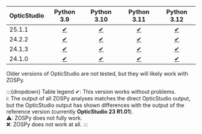 | OpticStudio | Python 3.9  | Python 3.10 | Python 3.11 | Python 3.12 |
|-------------|:-----------:|:-----------:|:-----------:|:-----------:|
| 25.1.1      | [✔][25.1.1] | [✔][25.1.1] | [✔][25.1.1] | [✔][25.1.1] |
| 24.2.2      | [✔][24.2.2] | [✔][24.2.2] | [✔][24.2.2] | [✔][24.2.2] |
| 24.1.3      | [✔][24.1.0] | [✔][24.1.3] | [✔][24.1.3] | [✔][24.1.3] |
| 24.1.0      | [✔][24.1.0] | [✔][24.1.0] | [✔][24.1.0] | [✔][24.1.0] |

Older versions of OpticStudio are not tested, but they will likely work with ZOSPy.

:::{dropdown} Table legend
✔: This version works without problems.  
ℹ: The output of all ZOSPy analyses matches the direct OpticStudio output, but the OpticStudio output has shown differences with the output of the reference version (currently **OpticStudio 23 R1.01**).  
⚠: ZOSPy does not fully work.  
❌: ZOSPy does not work at all.
:::

[25.1.1]: compatibility/25-1-1
[24.2.2]: compatibility/24-2-2
[24.1.3]: compatibility/24-1-3
[24.1.0]: compatibility/24-1-0
[23.2.1]: compatibility/23-2-1
[23.1.0]: compatibility/23-1-0
[20.3.2]: compatibility/20-3-2